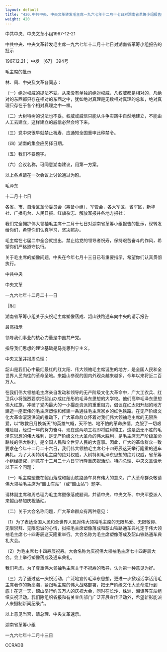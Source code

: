 ```yaml
---
layout: default
title: "420.中共中央、中央文革转发毛主席一九六七年十二月十七日对湖南省革筹小组报告批示的通知"
weight: 420
---
```


中共中央、中央文革小组1967-12-21

中共中央、中央文革转发毛主席一九六七年十二月十七日对湖南省革筹小组报告的批示

1967.12.21； 中发 ［67］ 394号

毛主席的批示

林、周、中央及文革各同志：

（一）绝对权威的提法不妥。从来没有单独的绝对权威，凡权威都是相对的，凡绝对的东西都只存在相对的东西之中，犹如绝对真理是无数相对真理的总和，绝对真理只存在于各个相对真理之中一样。

（二）大树特树的说法也不妥。权威或威信只能从斗争实践中自然地建立，不能由人工去建立，这样建立的威信必然会垮下来。

（三）党中央很早就禁止祝寿，应通知全国重申此种禁令。

（四）湖南的集会应另择日期。

（五）我们不要题字。

（六）会议名称，可同意湖南建议，用第一方案。

以上各点请在一次会议上讨论通过为盼。

毛泽东

十二月十七日

各省、市、自治区革命委员会（筹备小组）、军管会，各大军区、省军区，新华社、广播电台、人民日报、红旗杂志、解放军报并各地方报社：

我们完全拥护伟大领袖毛主席十二月十七日对湖南省革筹小组报告的批示，现转发给你们，希望你们认真学习，坚决照办。

毛主席在七届二中全会就提出，禁止给党的领导者祝寿，保持艰苦奋斗的作风，希望你们严格遵守执行。

关于毛主席的塑像问题，中央在今年七月十三日已有重要指示，希望你们认真贯彻执行。

中共中央

中央文革

一九六七年十二月二十一日

［附］

湖南省革筹小组关于庆祝毛主席塑像落成、韶山铁路通车向中央的请示报告

最高指示

领导我们事业的核心力量是中国共产党。

指导我们思想的理论基础是马克思列宁主义。

中央文革并报周总理：

韶山是我们心中最红最红的红太阳、伟大领袖毛主席诞生的地方，是全国人民和全世界人民向往的革命圣地。来韶山参观的国内外观众越来越多，今年以来将近二百万人。

在我们伟大领袖毛主席亲自发动和领导的无产阶级文化大革命中，广大工农兵、红卫兵小将强烈要求把韶山办成红彤彤的毛泽东思想的大学校。他们高举毛泽东思想伟大红旗，冲破了党内最大的一小撮走资派的重重阻力，倡议在红太阳升起的地方建造一座宏伟的毛主席塑像和修建一条通往毛主席家乡的红色铁路。在无产阶级文化大革命滚滚洪流的推动下，广大革命群众怀着对我们伟大领袖毛主席的无限热爱，以“敢教日月换新天”的英雄气概，天不怕、地不怕的革命热情，克服了一切艰难险阻，经过一年的努力奋斗，现在这两项工程即将胜利竣工。这是战无不胜的毛泽东思想的伟大胜利，是无产阶级文化大革命的伟大胜利，是毛主席无产阶级革命路线的伟大胜利，是全国人民和全世界人民的大喜事。因此，广大的革命群众一致要求在今年十二月二十六日，我们伟大领袖毛主席七十四寿辰这天举行隆重的通车典礼。为了大树特树毛主席的绝对权威，大树特树毛泽东思想的绝对权威，省革筹小组经研究，同意在十二月二十六日举行隆重庆祝活动。特向总理、中央文革请示以下三个问题：

（一）毛主席塑像在韶山落成和韶山铁路通车具有伟大的意义，广大革命群众敬请伟大领袖毛主席为“韶山车站”（或“韶山站”）题字。

请林副主席和周总理为毛主席塑像落成题词，并请中央、中央文革、中央军委派人来韶山参加庆祝活动。

（二）关于大会名称问题，广大革命群众有两种意见：

（1）为了表达全国人民和全世界人民对伟大领袖毛主席的无限热爱、无限敬仰、无限崇拜、无限忠诚的心情，拟把毛主席塑像落成和韶山铁路通车典礼定于伟大领袖毛主席七十四寿辰这天隆重举行。大会名称为毛主席塑像落成及韶山铁路通车典礼大会。

（2）为毛主席七十四寿辰祝寿。大会名称为庆祝伟大领袖毛主席七十四寿辰大会。会上举行塑像落成及通车典礼。

我们考虑，为了尊重伟大领袖毛主席关于不祝寿的教导，认为第一种意见为好。

（三）为了通过这一庆祝活动，广泛地宣传毛泽东思想，更进一步掀起活学活用毛主席著作的新高潮，紧跟毛主席的伟大战略部署，把无产阶级文化大革命进行到底！在这一天，韶山举行约五万人的庆祝大会，同时在长沙、株洲、湘谭等车站组织庆祝活动。我们除组织省报和有关宣传部门广泛开展宣传活动外，希望新影能派人来摄制新闻纪录片。

以上意见当否，请总理、中央文革速示。

湖南省革筹小组

一九六七年十二月十三日

CCRADB

